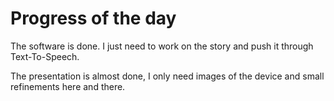 #  Progress of the day

The software is done. I just need to work on the story and push it through Text-To-Speech.

The presentation is almost done, I only need images of the device and small refinements here and there.